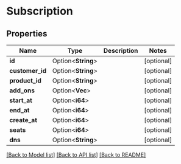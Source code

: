# Subscription

## Properties

Name | Type | Description | Notes
------------ | ------------- | ------------- | -------------
**id** | Option<**String**> |  | [optional]
**customer_id** | Option<**String**> |  | [optional]
**product_id** | Option<**String**> |  | [optional]
**add_ons** | Option<**Vec<String>**> |  | [optional]
**start_at** | Option<**i64**> |  | [optional]
**end_at** | Option<**i64**> |  | [optional]
**create_at** | Option<**i64**> |  | [optional]
**seats** | Option<**i64**> |  | [optional]
**dns** | Option<**String**> |  | [optional]

[[Back to Model list]](../README.md#documentation-for-models) [[Back to API list]](../README.md#documentation-for-api-endpoints) [[Back to README]](../README.md)



